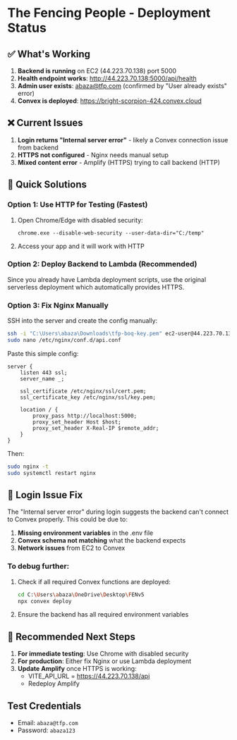 # The Fencing People - Deployment Status

## ✅ What's Working
1. **Backend is running** on EC2 (44.223.70.138) port 5000
2. **Health endpoint works**: http://44.223.70.138:5000/api/health
3. **Admin user exists**: abaza@tfp.com (confirmed by "User already exists" error)
4. **Convex is deployed**: https://bright-scorpion-424.convex.cloud

## ❌ Current Issues
1. **Login returns "Internal server error"** - likely a Convex connection issue from backend
2. **HTTPS not configured** - Nginx needs manual setup
3. **Mixed content error** - Amplify (HTTPS) trying to call backend (HTTP)

## 🔧 Quick Solutions

### Option 1: Use HTTP for Testing (Fastest)
1. Open Chrome/Edge with disabled security:
   ```
   chrome.exe --disable-web-security --user-data-dir="C:/temp"
   ```
2. Access your app and it will work with HTTP

### Option 2: Deploy Backend to Lambda (Recommended)
Since you already have Lambda deployment scripts, use the original serverless deployment which automatically provides HTTPS.

### Option 3: Fix Nginx Manually
SSH into the server and create the config manually:
```bash
ssh -i "C:\Users\abaza\Downloads\tfp-boq-key.pem" ec2-user@44.223.70.138
sudo nano /etc/nginx/conf.d/api.conf
```

Paste this simple config:
```nginx
server {
    listen 443 ssl;
    server_name _;
    
    ssl_certificate /etc/nginx/ssl/cert.pem;
    ssl_certificate_key /etc/nginx/ssl/key.pem;
    
    location / {
        proxy_pass http://localhost:5000;
        proxy_set_header Host $host;
        proxy_set_header X-Real-IP $remote_addr;
    }
}
```

Then:
```bash
sudo nginx -t
sudo systemctl restart nginx
```

## 📝 Login Issue Fix
The "Internal server error" during login suggests the backend can't connect to Convex properly. This could be due to:

1. **Missing environment variables** in the .env file
2. **Convex schema not matching** what the backend expects
3. **Network issues** from EC2 to Convex

### To debug further:
1. Check if all required Convex functions are deployed:
   ```bash
   cd C:\Users\abaza\OneDrive\Desktop\FENv5
   npx convex deploy
   ```

2. Ensure the backend has all required environment variables

## 🚀 Recommended Next Steps
1. **For immediate testing**: Use Chrome with disabled security
2. **For production**: Either fix Nginx or use Lambda deployment
3. **Update Amplify** once HTTPS is working:
   - VITE_API_URL = https://44.223.70.138/api
   - Redeploy Amplify

## Test Credentials
- Email: `abaza@tfp.com`
- Password: `abaza123`
